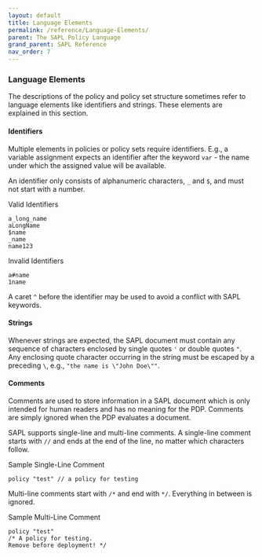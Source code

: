 ```yaml
---
layout: default
title: Language Elements
permalink: /reference/Language-Elements/
parent: The SAPL Policy Language
grand_parent: SAPL Reference
nav_order: 7
---
```


### Language Elements

The descriptions of the policy and policy set structure sometimes refer to language elements like identifiers and strings. These elements are explained in this section.

#### Identifiers

Multiple elements in policies or policy sets require identifiers. E.g., a variable assignment expects an identifier after the keyword `var` - the name under which the assigned value will be available.

An identifier only consists of alphanumeric characters, `_` and `$`, and must not start with a number.

Valid Identifiers

```
a_long_name
aLongName
$name
_name
name123
```

Invalid Identifiers

```
a#name
1name
```

A caret `^` before the identifier may be used to avoid a conflict with SAPL keywords.

#### Strings

Whenever strings are expected, the SAPL document must contain any sequence of characters enclosed by single quotes `'` or double quotes `"`. Any enclosing quote character occurring in the string must be escaped by a preceding `\`, e.g., `"the name is \"John Doe\""`.

#### Comments

Comments are used to store information in a SAPL document which is only intended for human readers and has no meaning for the PDP. Comments are simply ignored when the PDP evaluates a document.

SAPL supports single-line and multi-line comments. A single-line comment starts with `//` and ends at the end of the line, no matter which characters follow.

Sample Single-Line Comment

```
policy "test" // a policy for testing
```

Multi-line comments start with `/*` and end with `*/`. Everything in between is ignored.

Sample Multi-Line Comment

```
policy "test"
/* A policy for testing.
Remove before deployment! */
```

